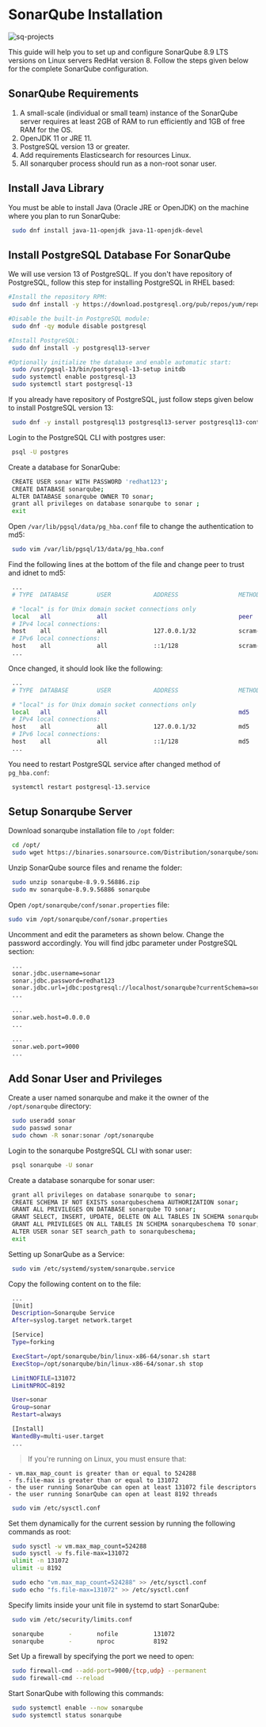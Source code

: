 # SonarQube Installation

![sq-projects](../../images/sq.png)

This guide will help you to set up and configure SonarQube 8.9 LTS versions on Linux servers RedHat version 8. Follow the steps given below for the complete SonarQube configuration.

## SonarQube Requirements
1. A small-scale (individual or small team) instance of the SonarQube server requires at least 2GB of RAM to run efficiently and 1GB of free RAM for the OS.
2. OpenJDK 11 or JRE 11.
3. PostgreSQL version 13 or greater.
4. Add requirements Elasticsearch for resources Linux.
5. All sonarquber process should run as a non-root sonar user.

## Install Java Library

You must be able to install Java (Oracle JRE or OpenJDK) on the machine where you plan to run SonarQube:

```bash
 sudo dnf install java-11-openjdk java-11-openjdk-devel
```

## Install PostgreSQL Database For SonarQube
We will use version 13 of PostgreSQL. If you don't have repository of PostgreSQL, follow this step for installing PostgreSQL in RHEL based:

```bash
#Install the repository RPM:
 sudo dnf install -y https://download.postgresql.org/pub/repos/yum/reporpms/EL-8-x86_64/pgdg-redhat-repo-latest.noarch.rpm

#Disable the built-in PostgreSQL module:
 sudo dnf -qy module disable postgresql

#Install PostgreSQL:
 sudo dnf install -y postgresql13-server

#Optionally initialize the database and enable automatic start:
 sudo /usr/pgsql-13/bin/postgresql-13-setup initdb
 sudo systemctl enable postgresql-13
 sudo systemctl start postgresql-13
```

If you already have repository of PostgreSQL, just follow steps given below to install PostgreSQL version 13:

```bash
 sudo dnf -y install postgresql13 postgresql13-server postgresql13-contrib
```

Login to the PostgreSQL CLI with postgres user:

```bash
 psql -U postgres
```

Create a database for SonarQube:

```bash
 CREATE USER sonar WITH PASSWORD 'redhat123';
 CREATE DATABASE sonarqube;
 ALTER DATABASE sonarqube OWNER TO sonar;
 grant all privileges on database sonarqube to sonar ;
 exit
```

Open `/var/lib/pgsql/data/pg_hba.conf` file to change the authentication to md5:

```bash
 sudo vim /var/lib/pgsql/13/data/pg_hba.conf
```

Find the following lines at the bottom of the file and change peer to trust and idnet to md5:

```bash
 ...
 # TYPE  DATABASE        USER            ADDRESS                 METHOD

 # "local" is for Unix domain socket connections only
 local   all             all                                     peer
 # IPv4 local connections:
 host    all             all             127.0.0.1/32            scram-sha-256
 # IPv6 local connections:
 host    all             all             ::1/128                 scram-sha-256
 ...
```

Once changed, it should look like the following:

```bash
 ...
 # TYPE  DATABASE        USER            ADDRESS                 METHOD

 # "local" is for Unix domain socket connections only
 local   all             all                                     md5
 # IPv4 local connections:
 host    all             all             127.0.0.1/32            md5
 # IPv6 local connections:
 host    all             all             ::1/128                 md5
 ...
```

You need to restart PostgreSQL service after changed method of `pg_hba.conf`:

```bash
 systemctl restart postgresql-13.service
```

## Setup Sonarqube Server
Download sonarqube installation file to `/opt` folder:

```bash
 cd /opt/
 sudo wget https://binaries.sonarsource.com/Distribution/sonarqube/sonarqube-8.9.9.56886.zip
```

Unzip SonarQube source files and rename the folder:

```bash
 sudo unzip sonarqube-8.9.9.56886.zip
 sudo mv sonarqube-8.9.9.56886 sonarqube
```

Open `/opt/sonarqube/conf/sonar.properties` file:

```bash
sudo vim /opt/sonarqube/conf/sonar.properties
```

Uncomment and edit the parameters as shown below. Change the password accordingly. You will find jdbc parameter under PostgreSQL section:

```bash
 ...
 sonar.jdbc.username=sonar
 sonar.jdbc.password=redhat123
 sonar.jdbc.url=jdbc:postgresql://localhost/sonarqube?currentSchema=sonarqubeschema
 ...
 
 ...
 sonar.web.host=0.0.0.0
 ...

 ...
 sonar.web.port=9000
 ...
```

## Add Sonar User and Privileges

Create a user named sonarqube and make it the owner of the `/opt/sonarqube` directory:

```bash
 sudo useradd sonar
 sudo passwd sonar
 sudo chown -R sonar:sonar /opt/sonarqube
```

Login to the sonarqube PostgreSQL CLI with sonar user:

```bash
 psql sonarqube -U sonar
```

Create a database sonarqube for sonar user:

```bash
 grant all privileges on database sonarqube to sonar;
 CREATE SCHEMA IF NOT EXISTS sonarqubeschema AUTHORIZATION sonar;
 GRANT ALL PRIVILEGES ON DATABASE sonarqube TO sonar;
 GRANT SELECT, INSERT, UPDATE, DELETE ON ALL TABLES IN SCHEMA sonarqubeschema TO sonar;
 GRANT ALL PRIVILEGES ON ALL TABLES IN SCHEMA sonarqubeschema TO sonar;
 ALTER USER sonar SET search_path to sonarqubeschema;
 exit
```

Setting up SonarQube as a Service:

```bash
 sudo vim /etc/systemd/system/sonarqube.service
```

Copy the following content on to the file:

```bash
 ...
 [Unit]
 Description=Sonarqube Service
 After=syslog.target network.target

 [Service]
 Type=forking

 ExecStart=/opt/sonarqube/bin/linux-x86-64/sonar.sh start
 ExecStop=/opt/sonarqube/bin/linux-x86-64/sonar.sh stop

 LimitNOFILE=131072
 LimitNPROC=8192

 User=sonar
 Group=sonar
 Restart=always

 [Install]
 WantedBy=multi-user.target
 ...
```

>If you're running on Linux, you must ensure that:

    - vm.max_map_count is greater than or equal to 524288
    - fs.file-max is greater than or equal to 131072
    - the user running SonarQube can open at least 131072 file descriptors
    - the user running SonarQube can open at least 8192 threads

```bash
 sudo vim /etc/sysctl.conf
```

Set them dynamically for the current session by running the following commands as root:

```bash
 sudo sysctl -w vm.max_map_count=524288
 sudo sysctl -w fs.file-max=131072
 ulimit -n 131072
 ulimit -u 8192
```

```bash
 sudo echo "vm.max_map_count=524288" >> /etc/sysctl.conf
 sudo echo "fs.file-max=131072" >> /etc/sysctl.conf
```

Specify limits inside your unit file in systemd to start SonarQube:

```bash
 sudo vim /etc/security/limits.conf 
```

```bash
 sonarqube       -       nofile          131072
 sonarqube       -       nproc           8192
```

Set Up a firewall by specifying the port we need to open:

```bash
 sudo firewall-cmd --add-port=9000/{tcp,udp} --permanent 
 sudo firewall-cmd --reload
```

Start SonarQube with following this commands:

```bash
 sudo systemctl enable --now sonarqube 
 sudo systemctl status sonarqube
```

<!-- ```bash
 vim var/lib/pgsql/13/data/postgresql.conf
```
port=5428 -->
